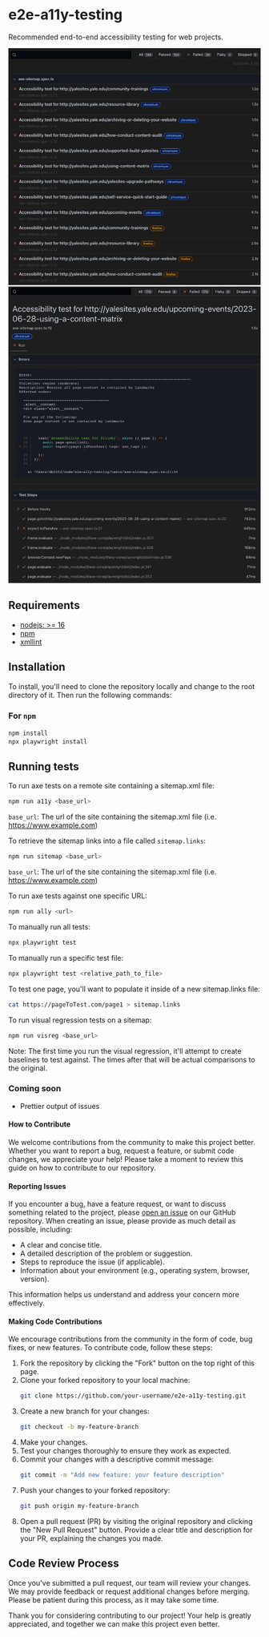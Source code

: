 # e2e-a11y-testing

Recommended end-to-end accessibility testing for web projects.

![Screenshot of output](./presentation/images/scan_example.png)
![Screenshot of violations](./presentation/images/violations_example.png)

## Requirements

* [nodejs: >= 16](https://nodejs.org/en)
* [npm](https://www.npmjs.com)
* [xmllint](https://gitlab.gnome.org/GNOME/libxml2/-/wikis/home)

## Installation

To install, you'll need to clone the repository locally and change to the root
directory of it.  Then run the following commands:

### For `npm`

```bash
npm install
npx playwright install
```

## Running tests

To run axe tests on a remote site containing a sitemap.xml file:

```bash
npm run a11y <base_url>
```

`base_url`: The url of the site containing the sitemap.xml file (i.e.
https://www.example.com)

To retrieve the sitemap links into a file called `sitemap.links`:
```bash
npm run sitemap <base_url>
```

`base_url`: The url of the site containing the sitemap.xml file (i.e.
https://www.example.com)

To run axe tests against one specific URL:
```bash
npm run ally <url>
```

To manually run all tests:

```bash
npx playwright test
```

To manually run a specific test file:

```bash
npx playwright test <relative_path_to_file>
```

To test one page, you'll want to populate it inside of a new sitemap.links file:
```bash
cat https://pageToTest.com/page1 > sitemap.links
```

To run visual regression tests on a sitemap:
```bash
npm run visreg <base_url>
```

Note: The first time you run the visual regression, it'll attempt to create
baselines to test against.  The times after that will be actual comparisons to
the original.

### Coming soon

- Prettier output of issues

#### How to Contribute

We welcome contributions from the community to make this project better.
Whether you want to report a bug, request a feature, or submit code changes, we
appreciate your help! Please take a moment to review this guide on how to
contribute to our repository.

#### Reporting Issues

If you encounter a bug, have a feature request, or want to discuss something
related to the project, please [open an
issue](https://github.com/Yale-A11y/e2e-a11y-testing/issues) on our GitHub
repository. When creating an issue, please provide as much detail as possible,
including:

- A clear and concise title.
- A detailed description of the problem or suggestion.
- Steps to reproduce the issue (if applicable).
- Information about your environment (e.g., operating system, browser, version).

This information helps us understand and address your concern more effectively.

#### Making Code Contributions

We encourage contributions from the community in the form of code, bug fixes,
or new features. To contribute code, follow these steps:

1. Fork the repository by clicking the "Fork" button on the top right of this
   page.
2. Clone your forked repository to your local machine:
    ```bash
    git clone https://github.com/your-username/e2e-a11y-testing.git
    ```
3. Create a new branch for your changes:
    ```bash
    git checkout -b my-feature-branch
    ```
4. Make your changes.
5. Test your changes thoroughly to ensure they work as expected.
6. Commit your changes with a descriptive commit message:
    ```bash
    git commit -m "Add new feature: your feature description"
    ```
7. Push your changes to your forked repository:
    ```bash
    git push origin my-feature-branch
    ```
8. Open a pull request (PR) by visiting the original repository and clicking
   the "New Pull Request" button. Provide a clear title and description for
   your PR, explaining the changes you made.

## Code Review Process

Once you've submitted a pull request, our team will review your changes. We may
provide feedback or request additional changes before merging. Please be
patient during this process, as it may take some time.

Thank you for considering contributing to our project! Your help is greatly
appreciated, and together we can make this project even better.

